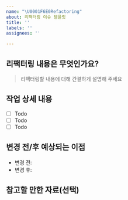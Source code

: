 ```yaml
---
name: "\U0001F6E0️Refactoring"
about: 리팩터링 이슈 템플릿
title: ''
labels: ''
assignees: ''

---
```


## 리팩터링 내용은 무엇인가요?

> 리팩터링할 내용에 대해 간결하게 설명해 주세요

## 작업 상세 내용

- [ ] Todo
- [ ] Todo
- [ ] Todo

## 변경 전/후 예상되는 이점

- 변경 전: 
- 변경 후: 

## 참고할 만한 자료(선택)
